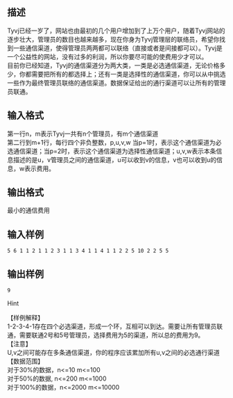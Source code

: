 ## 描述

Tyvj已经一岁了，网站也由最初的几个用户增加到了上万个用户，随着Tyvj网站的逐步壮大，管理员的数目也越来越多，现在你身为Tyvj管理层的联络员，希望你找到一些通信渠道，使得管理员两两都可以联络（直接或者是间接都可以）。Tyvj是一个公益性的网站，没有过多的利润，所以你要尽可能的使费用少才可以。<br /> 目前你已经知道，Tyvj的通信渠道分为两大类，一类是必选通信渠道，无论价格多少，你都需要把所有的都选择上；还有一类是选择性的通信渠道，你可以从中挑选一些作为最终管理员联络的通信渠道。数据保证给出的通行渠道可以让所有的管理员联通。<br />

## 输入格式

第一行n，m表示Tyvj一共有n个管理员，有m个通信渠道<br /> 第二行到m+1行，每行四个非负整数，p,u,v,w 当p=1时，表示这个通信渠道为必选通信渠道；当p=2时，表示这个通信渠道为选择性通信渠道；u,v,w表示本条信息描述的是u，v管理员之间的通信渠道，u可以收到v的信息，v也可以收到u的信息，w表示费用。<br />

## 输出格式

最小的通信费用

## 输入样例

```plaintext
5 6 1 1 2 1 1 2 3 1 1 3 4 1 1 4 1 1 2 2 5 10 2 2 5 5
```

## 输出样例

```plaintext
9
```

Hint

【样例解释】<br /> 1-2-3-4-1存在四个必选渠道，形成一个环，互相可以到达。需要让所有管理员联通，需要联通2号和5号管理员，选择费用为5的渠道，所以总的费用为9。<br /> 【注意】<br /> U,v之间可能存在多条通信渠道，你的程序应该累加所有u,v之间的必选通行渠道<br /> 【数据范围】<br /> 对于30%的数据，n<=10 m<=100<br /> 对于50%的数据, n<=200 m<=1000<br /> 对于100%的数据，n<=2000 m<=10000<br />



 

